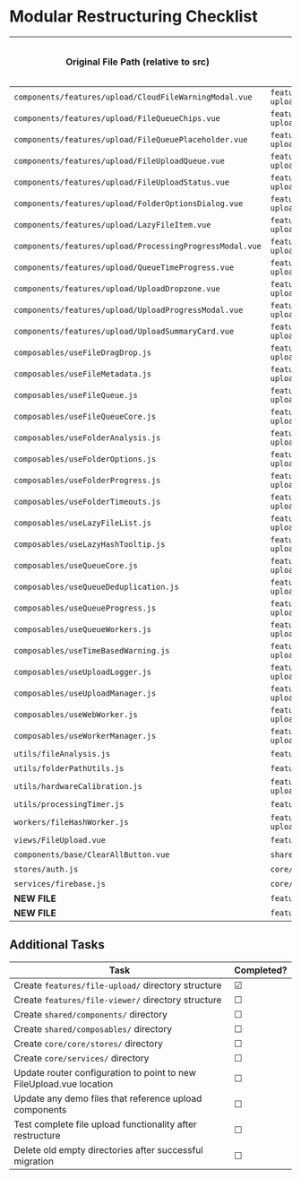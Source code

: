 # Modular Restructuring Checklist

| Original File Path (relative to src)                     | New File Path (relative to src)                               | File Moved? | Old File Cleaned up? | References Updated Throughout Codebase? | Validated Functionality? |
| -------------------------------------------------------- | ------------------------------------------------------------- | ----------- | -------------------- | --------------------------------------- | ------------------------ |
| `components/features/upload/CloudFileWarningModal.vue`   | `features/file-upload/components/CloudFileWarningModal.vue`   | ☑          | ☑                   | ☑                                      | ☐                        |
| `components/features/upload/FileQueueChips.vue`          | `features/file-upload/components/FileQueueChips.vue`          | ☑          | ☑                   | ☑                                      | ☐                        |
| `components/features/upload/FileQueuePlaceholder.vue`    | `features/file-upload/components/FileQueuePlaceholder.vue`    | ☑          | ☑                   | ☑                                      | ☐                        |
| `components/features/upload/FileUploadQueue.vue`         | `features/file-upload/components/FileUploadQueue.vue`         | ☑          | ☑                   | ☑                                      | ☐                        |
| `components/features/upload/FileUploadStatus.vue`        | `features/file-upload/components/FileUploadStatus.vue`        | ☑          | ☑                   | ☑                                      | ☐                        |
| `components/features/upload/FolderOptionsDialog.vue`     | `features/file-upload/components/FolderOptionsDialog.vue`     | ☑          | ☑                   | ☑                                      | ☐                        |
| `components/features/upload/LazyFileItem.vue`            | `features/file-upload/components/LazyFileItem.vue`            | ☑          | ☑                   | ☑                                      | ☐                        |
| `components/features/upload/ProcessingProgressModal.vue` | `features/file-upload/components/ProcessingProgressModal.vue` | ☑          | ☑                   | ☑                                      | ☐                        |
| `components/features/upload/QueueTimeProgress.vue`       | `features/file-upload/components/QueueTimeProgress.vue`       | ☑          | ☑                   | ☑                                      | ☐                        |
| `components/features/upload/UploadDropzone.vue`          | `features/file-upload/components/UploadDropzone.vue`          | ✓           | ✓                    | ✓                                       | ✓                        |
| `components/features/upload/UploadProgressModal.vue`     | `features/file-upload/components/UploadProgressModal.vue`     | ☐           | ☐                    | ☐                                       | ☐                        |
| `components/features/upload/UploadSummaryCard.vue`       | `features/file-upload/components/UploadSummaryCard.vue`       | ☐           | ☐                    | ☐                                       | ☐                        |
| `composables/useFileDragDrop.js`                         | `features/file-upload/composables/useFileDragDrop.js`         | ☐           | ☐                    | ☐                                       | ☐                        |
| `composables/useFileMetadata.js`                         | `features/file-upload/composables/useFileMetadata.js`         | ✅          | ✅                   | ✅                                      | ✅                       |
| `composables/useFileQueue.js`                            | `features/file-upload/composables/useFileQueue.js`            | ☐           | ☐                    | ☐                                       | ☐                        |
| `composables/useFileQueueCore.js`                        | `features/file-upload/composables/useFileQueueCore.js`        | ☐           | ☐                    | ☐                                       | ☐                        |
| `composables/useFolderAnalysis.js`                       | `features/file-upload/composables/useFolderAnalysis.js`       | ☐           | ☐                    | ☐                                       | ☐                        |
| `composables/useFolderOptions.js`                        | `features/file-upload/composables/useFolderOptions.js`        | ☐           | ☐                    | ☐                                       | ☐                        |
| `composables/useFolderProgress.js`                       | `features/file-upload/composables/useFolderProgress.js`       | ☐           | ☐                    | ☐                                       | ☐                        |
| `composables/useFolderTimeouts.js`                       | `features/file-upload/composables/useFolderTimeouts.js`       | ☐           | ☐                    | ☐                                       | ☐                        |
| `composables/useLazyFileList.js`                         | `features/file-upload/composables/useLazyFileList.js`         | ☑          | ☑                   | ☑                                      | ☐                        |
| `composables/useLazyHashTooltip.js`                      | `features/file-upload/composables/useLazyHashTooltip.js`      | ☑          | ☑                   | ☑                                      | ☐                        |
| `composables/useQueueCore.js`                            | `features/file-upload/composables/useQueueCore.js`            | ☐           | ☐                    | ☐                                       | ☐                        |
| `composables/useQueueDeduplication.js`                   | `features/file-upload/composables/useQueueDeduplication.js`   | ☐           | ☐                    | ☐                                       | ☐                        |
| `composables/useQueueProgress.js`                        | `features/file-upload/composables/useQueueProgress.js`        | ☐           | ☐                    | ☐                                       | ☐                        |
| `composables/useQueueWorkers.js`                         | `features/file-upload/composables/useQueueWorkers.js`         | ☐           | ☐                    | ☐                                       | ☐                        |
| `composables/useTimeBasedWarning.js`                     | `features/file-upload/composables/useTimeBasedWarning.js`     | ☐           | ☐                    | ☐                                       | ☐                        |
| `composables/useUploadLogger.js`                         | `features/file-upload/composables/useUploadLogger.js`         | ☐           | ☐                    | ☐                                       | ☐                        |
| `composables/useUploadManager.js`                        | `features/file-upload/composables/useUploadManager.js`        | ☐           | ☐                    | ☐                                       | ☐                        |
| `composables/useWebWorker.js`                            | `features/file-upload/composables/useWebWorker.js`            | ☐           | ☐                    | ☐                                       | ☐                        |
| `composables/useWorkerManager.js`                        | `features/file-upload/composables/useWorkerManager.js`        | ☐           | ☐                    | ☐                                       | ☐                        |
| `utils/fileAnalysis.js`                                  | `features/file-upload/utils/fileAnalysis.js`                  | ☑          | ☑                   | ☑                                      | ☐                        |
| `utils/folderPathUtils.js`                               | `features/file-upload/utils/folderPathUtils.js`               | ☐           | ☐                    | ☐                                       | ☐                        |
| `utils/hardwareCalibration.js`                           | `features/file-upload/utils/hardwareCalibration.js`           | ☐           | ☐                    | ☐                                       | ☐                        |
| `utils/processingTimer.js`                               | `features/file-upload/utils/processingTimer.js`               | ☐           | ☐                    | ☐                                       | ☐                        |
| `workers/fileHashWorker.js`                              | `features/file-upload/workers/fileHashWorker.js`              | ☐           | ☐                    | ☐                                       | ☐                        |
| `views/FileUpload.vue`                                   | `features/file-upload/views/FileUpload.vue`                   | ☐           | ☐                    | ☐                                       | ☐                        |
| `components/base/ClearAllButton.vue`                     | `shared/components/ClearAllButton.vue`                        | ☑          | ☑                   | ☑                                      | ☐                        |
| `stores/auth.js`                                         | `core/core/stores/auth.js`                                    | ☐           | ☐                    | ☐                                       | ☐                        |
| `services/firebase.js`                                   | `core/services/firebase.js`                                   | ☐           | ☐                    | ☐                                       | ☐                        |
| **NEW FILE**                                             | `features/file-upload/index.js`                               | ☐           | N/A                  | ☐                                       | ☐                        |
| **NEW FILE**                                             | `features/file-viewer/index.js`                               | ☐           | N/A                  | ☐                                       | ☐                        |

## Additional Tasks

| Task                                                                | Completed? |
| ------------------------------------------------------------------- | ---------- |
| Create `features/file-upload/` directory structure                  | ☑         |
| Create `features/file-viewer/` directory structure                  | ☐          |
| Create `shared/components/` directory                               | ☐          |
| Create `shared/composables/` directory                              | ☐          |
| Create `core/core/stores/` directory                                | ☐          |
| Create `core/services/` directory                                   | ☐          |
| Update router configuration to point to new FileUpload.vue location | ☐          |
| Update any demo files that reference upload components              | ☐          |
| Test complete file upload functionality after restructure           | ☐          |
| Delete old empty directories after successful migration             | ☐          |
